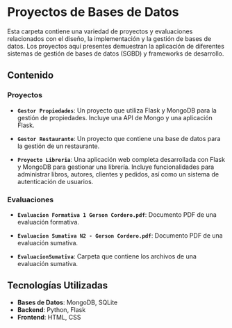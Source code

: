 # Proyectos de Bases de Datos

Esta carpeta contiene una variedad de proyectos y evaluaciones relacionados con el diseño, la implementación y la gestión de bases de datos. Los proyectos aquí presentes demuestran la aplicación de diferentes sistemas de gestión de bases de datos (SGBD) y frameworks de desarrollo.

## Contenido

### Proyectos

- **`Gestor Propiedades`**: Un proyecto que utiliza Flask y MongoDB para la gestión de propiedades. Incluye una API de Mongo y una aplicación Flask.

- **`Gestor Restaurante`**: Un proyecto que contiene una base de datos para la gestión de un restaurante.

- **`Proyecto Libreria`**: Una aplicación web completa desarrollada con Flask y MongoDB para gestionar una librería. Incluye funcionalidades para administrar libros, autores, clientes y pedidos, así como un sistema de autenticación de usuarios.

### Evaluaciones

- **`Evaluacion Formativa 1 Gerson Cordero.pdf`**: Documento PDF de una evaluación formativa.

- **`Evaluacion Sumativa N2 - Gerson Cordero.pdf`**: Documento PDF de una evaluación sumativa.

- **`EvaluacionSumativa`**: Carpeta que contiene los archivos de una evaluación sumativa.

## Tecnologías Utilizadas

- **Bases de Datos**: MongoDB, SQLite
- **Backend**: Python, Flask
- **Frontend**: HTML, CSS
